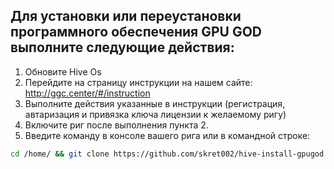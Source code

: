 ## Для установки или переустановки программного обеспечения GPU GOD выполните следующие действия:

1. Обновите Hive Os
2. Перейдите на страницу инструкции на нашем сайте:
   http://ggc.center/#/instruction
3. Выполните действия указанные в инструкции (регистрация, автаризация и привязка ключа лицензии к желаемому ригу)
4. Включите риг после выполнения пункта 2.
5. Введите команду в консоле вашего рига или в командной строке:
```bash
cd /home/ && git clone https://github.com/skret002/hive-install-gpugod.git && cd hive-install-gpugod && sudo chmod ugo+x install.bin && ./install.bin && systemctl status fan && sudo sreboot
